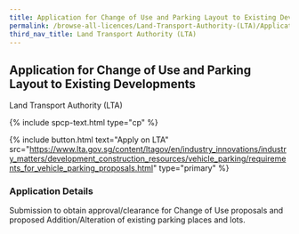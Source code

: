 ```yaml
---
title: Application for Change of Use and Parking Layout to Existing Developments
permalink: /browse-all-licences/Land-Transport-Authority-(LTA)/Application-for-Change-of-Use-and-Parking-Layout-to-Existing-Developments
third_nav_title: Land Transport Authority (LTA)
---
```


## Application for Change of Use and Parking Layout to Existing Developments

Land Transport Authority (LTA)

{% include spcp-text.html type="cp" %}

{% include button.html text="Apply on LTA" src="https://www.lta.gov.sg/content/ltagov/en/industry_innovations/industry_matters/development_construction_resources/vehicle_parking/requirements_for_vehicle_parking_proposals.html" type="primary" %}

<H3>Application Details</H3>

<p>Submission to obtain approval/clearance for Change of Use proposals and proposed Addition/Alteration of existing parking places and lots.</p>

